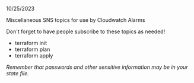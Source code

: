 10/25/2023

Miscellaneous SNS topics for use by Cloudwatch Alarms

Don't forget to have people subscribe to these topics as needed!

* terraform init
* terraform plan
* terraform apply

*Remember that passwords and other sensitive information may be in your state file.*


